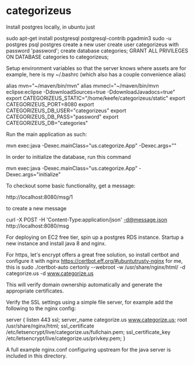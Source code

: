 # categorizeus


Install postgres locally, in ubuntu just

 sudo apt-get install postgresql postgresql-contrib pgadmin3
sudo -u postgres psql postgres
create a new user
create user categorizeus with password 'password';
create database categories;
GRANT ALL PRIVILEGES ON DATABASE categories to categorizeus;

Setup environment variables so that the server knows where assets are
for example, here is my ~/.bashrc (which also has a couple convenience alias)

alias mvn="~/maven/bin/mvn"
alias mvnecl="~/maven/bin/mvn eclipse:eclipse -DdownloadSources=true -DdownloadJavadocs=true"
export CATEGORIZEUS_STATIC="/home/keefe/categorizeus/static"
export CATEGORIZEUS_PORT=8080
export CATEGORIZEUS_DB_USER="categorizeus"
export CATEGORIZEUS_DB_PASS="password"
export CATEGORIZEUS_DB="categories"


Run the main application as such:

 mvn exec:java -Dexec.mainClass="us.categorize.App" -Dexec.args=""

In order to initialize the database, run this command

 mvn exec:java -Dexec.mainClass="us.categorize.App" -Dexec.args="initialize"


To checkout some basic functionality, get a message:

http://localhost:8080/msg/1

to create a new message


 curl -X POST -H 'Content-Type:application/json' -d@message.json http://localhost:8080/msg
 
 For deploying on EC2 free tier, spin up a postgres RDS instance. 
 Startup a new instance and install java 8 and nginx. 
 
 For https, let's encrypt offers a great free solution, so install certbot and configure it with nginx
 https://certbot.eff.org/#ubuntutrusty-nginx
 for me, this is 
 sudo ./certbot-auto certonly --webroot -w /usr/share/nginx/html/ -d categorize.us -d www.categorize.us 
 
 This will verify domain ownership automatically and generate the appropriate certificates. 
 
 Verify the SSL settings using a simple file server, for example add the following to the nginx config:
 
 server {
    listen 443 ssl;
    server_name categorize.us www.categorize.us;
    root /usr/share/nginx/html;
    ssl_certificate /etc/letsencrypt/live/categorize.us/fullchain.pem;
    ssl_certificate_key /etc/letsencrypt/live/categorize.us/privkey.pem;
}

A full example nginx.conf configuring upstream for the java server is included in this directory. 
 
 
